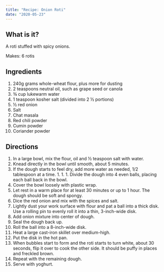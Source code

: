 ```yaml
---
title: "Recipe: Onion Roti"
date: "2020-05-23"
---
```


## What is it?
A roti stuffed with spicy onions. 

Makes: 6 rotis

## Ingredients
1. 240g grams whole-wheat flour, plus more for dusting
1. 2 teaspoons neutral oil, such as grape seed or canola
1. ¾ cup lukewarm water
1. 1 teaspoon kosher salt (divided into 2 ½ portions)
1. ½ red onion
1. Salt 
1. Chat masala
1. Red chili powder
1. Cumin powder
1. Coriander powder


## Directions
1. In a large bowl, mix the flour, oil and ½ teaspoon salt with water. 
1. Knead directly in the bowl until smooth, about 5 minutes. 
1. If the dough starts to feel dry, add more water as needed, 1/2 tablespoon at a time. 1. 1. 1. Divide the dough into 4 even balls, placing each ball back in the bowl. 
1. Cover the bowl loosely with plastic wrap. 
1. Let rest in a warm place for at least 30 minutes or up to 1 hour. The dough should be soft and spongy.
1. Dice the red onion and mix with the spices and salt.
1. Lightly dust your work surface with flour and pat a ball into a thick disk. Use a rolling pin to evenly roll it into a thin, 3-inch-wide disk.
1. Add onion mixture into center of dough.
1. Seal the dough back up.
1. Roll the ball into a 8-inch-wide disk.
1. Heat a large cast-iron skillet over medium-high. 
1. Put the disk in the hot pan. 
1. When bubbles start to form and the roti starts to turn white, about 30 seconds, flip it over to cook the other side. It should be puffy in places and freckled brown. 
1. Repeat with the remaining dough.
1. Serve with yoghurt.
